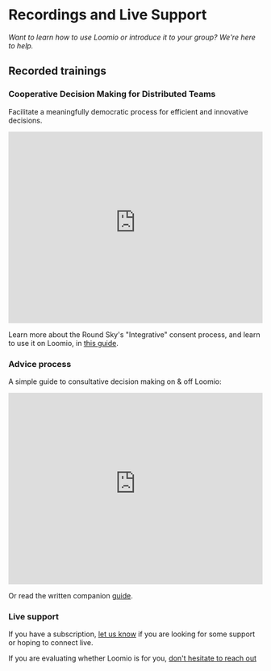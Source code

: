 # Recordings and Live Support

_Want to learn how to use Loomio or introduce it to your group? We're here to help._

## Recorded trainings

### Cooperative Decision Making for Distributed Teams
Facilitate a meaningfully democratic process for efficient and innovative decisions.

<iframe width="100%" height="380px" src="https://www.youtube-nocookie.com/embed/eGpWgwooYpI" frameborder="0" allowfullscreen></iframe>

Learn more about the Round Sky's "Integrative" consent process, and learn to use it on Loomio, in [this guide](/en/guides/consent_process).

### Advice process
A simple guide to consultative decision making on & off Loomio:

<iframe width="100%" height="380px" src="https://www.youtube-nocookie.com/embed/qfpHnyyiIU0?rel=0" frameborder="0" allowfullscreen></iframe>

Or read the written companion [guide](/en/guides/advice_process).

### Live support

If you have a subscription, [let us know](https://loomio.org/contact/?utm_campaign=webi-trainings-help&utm_term=help) if you are looking for some support or hoping to connect live.

If you are evaluating whether Loomio is for you, [don't hesitate to reach out](https://loomio.org/contact/?utm_campaign=webi-trainings-help&utm_term=help)
